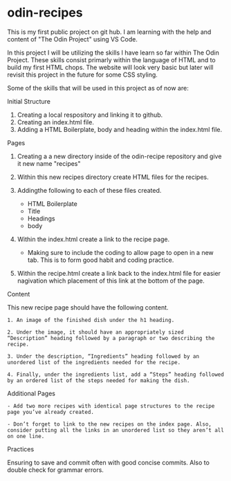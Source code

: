 # odin-recipes

This is my first public project on git hub. I am learning with the help and content of "The Odin Project" using VS Code.

In this project I will be utilizing the skills I have learn so far within The Odin Project. These skills consist primarly within the language of HTML and to build my first HTML chops. 
The website will look very basic but later will revisit this project in the future for some CSS styling. 

Some of the skills that will be used in this project as of now are:

Initial Structure

1. Creating a local respository and linking it to github.
2. Creating an index.html file.
3. Adding a HTML Boilerplate, body and heading within the index.html file.

Pages

1. Creating a a new directory inside of the odin-recipe repository and give it new name "recipes" 

2. Within this new recipes directory create HTML files for the recipes. 

3. Addingthe following to each of these files created.

    * HTML Boilerplate
    * Title
    * Headings 
    * body

4. Within the index.html create a link to the recipe page.
    - Making sure to include the coding to allow page to open in a new tab. This is to form good habit and coding practice.

5. Within the recipe.html create a link back to the index.html file for easier nagivation which placement of this link at the bottom of the page.

Content

This new recipe page should have the following content.

    1. An image of the finished dish under the h1 heading.

    2. Under the image, it should have an appropriately sized “Description” heading followed by a paragraph or two describing the recipe.

    3. Under the description, “Ingredients” heading followed by an unordered list of the ingredients needed for the recipe.

    4. Finally, under the ingredients list, add a “Steps” heading followed by an ordered list of the steps needed for making the dish.

Additional Pages

    - Add two more recipes with identical page structures to the recipe page you’ve already created.

    - Don’t forget to link to the new recipes on the index page. Also, consider putting all the links in an unordered list so they aren’t all on one line.


Practices

Ensuring to save and commit often with good concise commits. Also to double check for grammar errors. 
